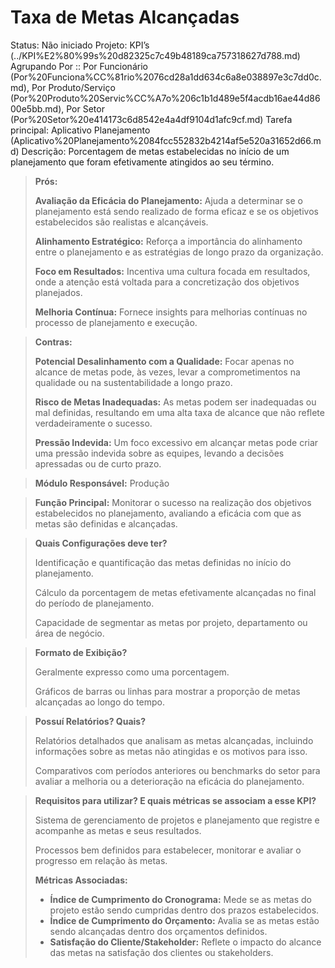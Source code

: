 # Taxa de Metas Alcançadas

Status: Não iniciado
Projeto: KPI’s (../KPI%E2%80%99s%20d82325c7c49b48189ca757318627d788.md)
Agrupando Por :: Por Funcionário (Por%20Funciona%CC%81rio%2076cd28a1dd634c6a8e038897e3c7dd0c.md), Por Produto/Serviço (Por%20Produto%20Servic%CC%A7o%206c1b1d489e5f4acdb16ae44d8600e5bb.md), Por Setor (Por%20Setor%20e414173c6d8542e4a4df9104d1afc9cf.md)
Tarefa principal: Aplicativo Planejamento (Aplicativo%20Planejamento%2084fcc552832b4214af5e520a31652d66.md)
Descrição: Porcentagem de metas estabelecidas no início de um  planejamento que foram efetivamente atingidos ao seu término.

> **Prós:**
> 
> 
> **Avaliação da Eficácia do Planejamento:** Ajuda a determinar se o planejamento está sendo realizado de forma eficaz e se os objetivos estabelecidos são realistas e alcançáveis.
> 
> **Alinhamento Estratégico:** Reforça a importância do alinhamento entre o planejamento e as estratégias de longo prazo da organização.
> 
> **Foco em Resultados:** Incentiva uma cultura focada em resultados, onde a atenção está voltada para a concretização dos objetivos planejados.
> 
> **Melhoria Contínua:** Fornece insights para melhorias contínuas no processo de planejamento e execução.
> 

> **Contras:**
> 
> 
> **Potencial Desalinhamento com a Qualidade:** Focar apenas no alcance de metas pode, às vezes, levar a comprometimentos na qualidade ou na sustentabilidade a longo prazo.
> 
> **Risco de Metas Inadequadas:** As metas podem ser inadequadas ou mal definidas, resultando em uma alta taxa de alcance que não reflete verdadeiramente o sucesso.
> 
> **Pressão Indevida:** Um foco excessivo em alcançar metas pode criar uma pressão indevida sobre as equipes, levando a decisões apressadas ou de curto prazo.
> 

> **Módulo Responsável:**
Produção
> 

> **Função Principal:**
Monitorar o sucesso na realização dos objetivos estabelecidos no planejamento, avaliando a eficácia com que as metas são definidas e alcançadas.
> 

> **Quais Configurações deve ter?**
> 
> 
> Identificação e quantificação das metas definidas no início do planejamento.
> 
> Cálculo da porcentagem de metas efetivamente alcançadas no final do período de planejamento.
> 
> Capacidade de segmentar as metas por projeto, departamento ou área de negócio.
> 

> **Formato de Exibição?**
> 
> 
> Geralmente expresso como uma porcentagem.
> 
> Gráficos de barras ou linhas para mostrar a proporção de metas alcançadas ao longo do tempo.
> 

> **Possuí Relatórios? Quais?**
> 
> 
> Relatórios detalhados que analisam as metas alcançadas, incluindo informações sobre as metas não atingidas e os motivos para isso.
> 
> Comparativos com períodos anteriores ou benchmarks do setor para avaliar a melhoria ou a deterioração na eficácia do planejamento.
> 

> **Requisitos para utilizar? E quais métricas se associam a esse KPI?**
> 
> 
> Sistema de gerenciamento de projetos e planejamento que registre e acompanhe as metas e seus resultados.
> 
> Processos bem definidos para estabelecer, monitorar e avaliar o progresso em relação às metas.
> 
> **Métricas Associadas:**
> 
> - **Índice de Cumprimento do Cronograma:** Mede se as metas do projeto estão sendo cumpridas dentro dos prazos estabelecidos.
> - **Índice de Cumprimento do Orçamento:** Avalia se as metas estão sendo alcançadas dentro dos orçamentos definidos.
> - **Satisfação do Cliente/Stakeholder:** Reflete o impacto do alcance das metas na satisfação dos clientes ou stakeholders.